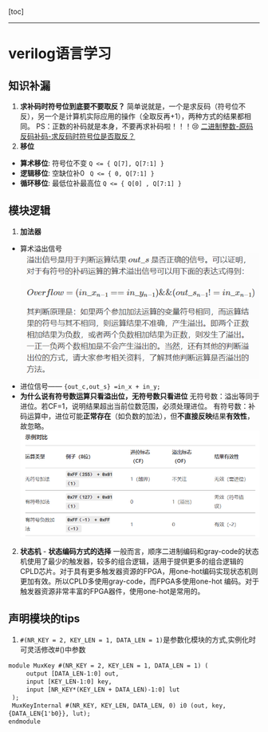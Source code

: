 [toc]

---
# verilog语言学习

## 知识补漏
1. **求补码时符号位到底要不要取反？**
    简单说就是，一个是求反码（符号位不反），另一个是计算机实际应用的操作（全取反再+1），两种方式的结果都相同。
    PS：正数的补码就是本身，不要再求补码啦！！！:cry:
    [二进制整数-原码反码补码-求反码时符号位是否取反？](https://www.jianshu.com/p/18f3831fa0d6)
2. **移位**
  - **算术移位**: 符号位不变 `Q <= { Q[7], Q[7:1] }`
  - **逻辑移位**: 空缺位补0 ` Q <= { 0, Q[7:1] }`
  - **循环移位**: 最低位补最高位 `Q <= { Q[0] , Q[7:1] } `

## 模块逻辑
  1. **加法器**
   - 算术溢出信号
    ![alt text](img/ysyx/image-3.png)
   - 进位信号—— `{out_c,out_s} =in_x + in_y;`
   - **为什么说有符号数运算只看溢出位，无符号数只看进位**
    无符号数：溢出等同于进位。若CF=1，说明结果超出当前位数范围，必须处理进位。
    有符号数：补码运算中，进位可能**正常存在**（如负数的加法），但**不直接反映**结果**有效性**，故忽略。
      ![alt text](img/ysyx/image-4.png)
  2. **状态机**
    - **状态编码方式的选择**
      一般而言，顺序二进制编码和gray-code的状态机使用了最少的触发器，较多的组合逻辑，适用于提供更多的组合逻辑的CPLD芯片。对于具有更多触发器资源的FPGA，用one-hot编码实现状态机则更加有效。所以CPLD多使用gray-code，而FPGA多使用one-hot 编码。对于触发器资源非常丰富的FPGA器件，使用one-hot是常用的。

## 声明模块的tips
  1. `#(NR_KEY = 2, KEY_LEN = 1, DATA_LEN = 1)`是参数化模块的方式,实例化时可灵活修改#()中参数
   ```
   module MuxKey #(NR_KEY = 2, KEY_LEN = 1, DATA_LEN = 1) (
        output [DATA_LEN-1:0] out,
        input [KEY_LEN-1:0] key,
        input [NR_KEY*(KEY_LEN + DATA_LEN)-1:0] lut
    );
    MuxKeyInternal #(NR_KEY, KEY_LEN, DATA_LEN, 0) i0 (out, key, {DATA_LEN{1'b0}}, lut);
  endmodule
  ```